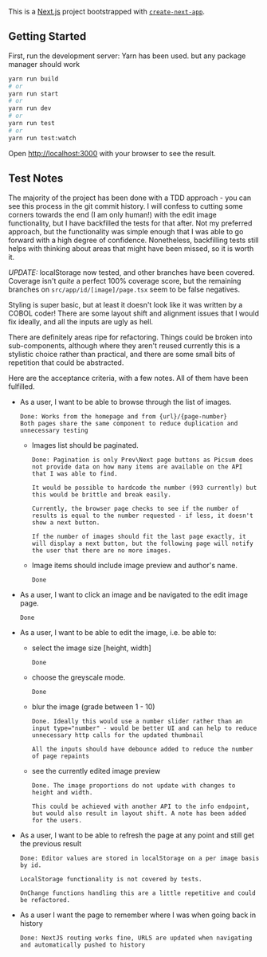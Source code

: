 This is a [Next.js](https://nextjs.org) project bootstrapped with [`create-next-app`](https://nextjs.org/docs/app/api-reference/cli/create-next-app).

## Getting Started

First, run the development server:
Yarn has been used. but any package manager should work

```bash
yarn run build
# or
yarn run start
# or
yarn run dev
# or
yarn run test
# or
yarn run test:watch
```

Open [http://localhost:3000](http://localhost:3000) with your browser to see the result.

## Test Notes

The majority of the project has been done with a TDD approach - you can see this process in the git commit history.
I will confess to cutting some corners towards the end (I am only human!) with the edit image functionality, but I have backfilled the tests for that after.  Not my preferred approach, but the functionality was simple enough that I was able to go forward with a high degree of confidence.
Nonetheless, backfilling tests still helps with thinking about areas that might have been missed, so it is worth it.

*UPDATE:* localStorage now tested, and other branches have been covered. Coverage isn't _quite_ a perfect 100% coverage score, but the remaining branches on `src/app/id/[image]/page.tsx` seem to be false negatives.

Styling is super basic, but at least it doesn't look like it was written by a COBOL coder! There are some layout shift and alignment issues that I would fix ideally, and all the inputs are ugly as hell.

There are definitely areas ripe for refactoring. Things could be broken into sub-components, although where they aren't reused currently this is a stylistic choice rather than practical, and there are some small bits of repetition that could be abstracted.

Here are the acceptance criteria, with a few notes. All of them have been fulfilled.

* As a user, I want to be able to browse through the list of images.

      Done: Works from the homepage and from {url}/{page-number}
      Both pages share the same component to reduce duplication and unnecessary testing

  * Images list should be paginated.

        Done: Pagination is only Prev\Next page buttons as Picsum does not provide data on how many items are available on the API that I was able to find.

        It would be possible to hardcode the number (993 currently) but this would be brittle and break easily.

        Currently, the browser page checks to see if the number of results is equal to the number requested - if less, it doesn't show a next button.

        If the number of images should fit the last page exactly, it will display a next button, but the following page will notify the user that there are no more images.

  * Image items should include image preview and author's name.

        Done

* As a user, I want to click an image and be navigated to the edit image page.

      Done

* As a user, I want to be able to edit the image, i.e. be able to:

    * select the image size [height, width]

          Done

    * choose the greyscale mode.

          Done

    * blur the image (grade between 1 - 10)

          Done. Ideally this would use a number slider rather than an input type="number" - would be better UI and can help to reduce unnecessary http calls for the updated thumbnail

          All the inputs should have debounce added to reduce the number of page repaints

    * see the currently edited image preview

          Done. The image proportions do not update with changes to height and width.

          This could be achieved with another API to the info endpoint, but would also result in layout shift. A note has been added for the users.

* As a user, I want to be able to refresh the page at any point and still get the previous result

      Done: Editor values are stored in localStorage on a per image basis by id.

      LocalStorage functionality is not covered by tests.

      OnChange functions handling this are a little repetitive and could be refactored.

* As a user I want the page to remember where I was when going back in history

      Done: NextJS routing works fine, URLS are updated when navigating and automatically pushed to history
